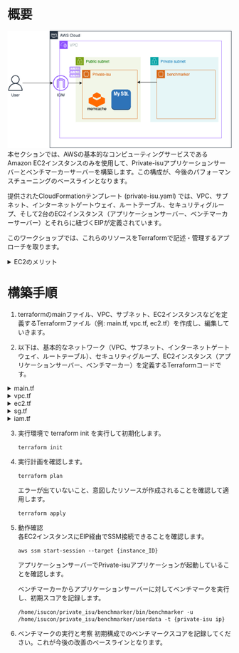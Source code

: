 # 概要
![02](../images/private-isu02.png)  
本セクションでは、AWSの基本的なコンピューティングサービスであるAmazon EC2インスタンスのみを使用して、Private-isuアプリケーションサーバーとベンチマーカーサーバーを構築します。この構成が、今後のパフォーマンスチューニングのベースラインとなります。

提供されたCloudFormationテンプレート (private-isu.yaml) では、VPC、サブネット、インターネットゲートウェイ、ルートテーブル、セキュリティグループ、そして2台のEC2インスタンス（アプリケーションサーバー、ベンチマーカーサーバー）とそれらに紐づくEIPが定義されています。

このワークショップでは、これらのリソースをTerraformで記述・管理するアプローチを取ります。

<details>
<summary>EC2のメリット</summary>
<ul>
<li><strong>柔軟なインスタンスタイプ:</strong> CPU、メモリ、ストレージ、ネットワーク容量の様々な組み合わせから、ワークロードに最適なインスタンスタイプを選択できます。</li>
<li><strong>スケーラビリティ:</strong> 必要に応じてインスタンス数を増減させたり、インスタンスタイプを変更したりすることが容易です。</li>
<li><strong>従量課金:</strong> 実際に使用したコンピューティング時間に対してのみ料金が発生します。</li>
<li><strong>OS選択の自由度:</strong> Linux、Windows Serverなど、様々なOSイメージを選択できます。</li>
<li><strong>フルコントロール:</strong> インスタンスに対する完全な制御権を持ち、OSレベルからの設定やソフトウェアのインストールが可能です。</li>
</ul>
</details>

# 構築手順
1. terraformのmainファイル、VPC、サブネット、EC2インスタンスなどを定義するTerraformファイル（例: main.tf, vpc.tf, ec2.tf）を作成し、編集していきます。

2. 以下は、基本的なネットワーク（VPC、サブネット、インターネットゲートウェイ、ルートテーブル）、セキュリティグループ、EC2インスタンス（アプリケーションサーバー、ベンチマーカー）を定義するTerraformコードです。

  <details>
  <summary>main.tf</summary>

  ```
  terraform {
    required_version = "1.11.2"

    required_providers {
      aws = {
        source  = "hashicorp/aws"
        version = "5.91.0"
      }
    }
  }

  provider "aws" {
    region              = "ap-northeast-1"
    allowed_account_ids = [""] #あなたの発行したAWSアカウントのIDを入力してください
    default_tags {
      tags = {
        TerraformName = "CTOA-aws-handsON"
      }
    }
  }

  ```

  </details>

  <details>
  <summary>vpc.tf</summary>

  ```
  # vpc.tf
  resource "aws_vpc" "main" {
    cidr_block = "10.0.0.0/16" 
    tags = {
      Name = "private-isu-vpc"
    }
  }

  resource "aws_subnet" "public_1a" {
    vpc_id = aws_vpc.vpc.id

    availability_zone = "ap-northeast-1a"
    cidr_block        = "10.10.0.0/24"
  }

  resource "aws_internet_gateway" "gw" {
    vpc_id = aws_vpc.vpc.id
  }

  resource "aws_route_table" "public_1a_rtb" {
    vpc_id = aws_vpc.vpc.id

    route {
      cidr_block = "0.0.0.0/0"
      gateway_id = aws_internet_gateway.gw.id
    }
  }

  resource "aws_route_table_association" "a" {
    subnet_id      = aws_subnet.public_1a.id
    route_table_id = aws_route_table.public_1a_rtb.id
  }

  # security_group.tf
  ```

  </details>

  <details>
  <summary>ec2.tf</summary>

  ```
  #private_isu instance
  resource "aws_instance" "private_isu_web" {
    ami                         = "ami-0505850c059a7302e" #Private-isu-AMI
    instance_type               = "c7a.large"
    iam_instance_profile        = aws_iam_instance_profile.private_isu_web_profile.name
    associate_public_ip_address = true
    vpc_security_group_ids      = [aws_security_group.private_isu_web.id]
    subnet_id                   = aws_subnet.public_1a.id
    user_data                   = <<-EOF
          snap install amazon-ssm-agent --classic
          snap start amazon-ssm-agent

      EOF
    tags = {
      Name = "Private-isu"
    }
  }

  #benchmark instance
  resource "aws_instance" "benchmark" {
    ami                         = "ami-0505850c059a7302e" #Private-isu-AMI
    instance_type               = "c7a.xlarge"
    iam_instance_profile        = aws_iam_instance_profile.private_isu_web_profile.name
    associate_public_ip_address = true
    vpc_security_group_ids      = [aws_security_group.benchmark.id]
    subnet_id                   = aws_subnet.public_1a.id
    user_data                   = <<-EOF
          snap install amazon-ssm-agent --classic
          snap start amazon-ssm-agent

      EOF
    tags = {
      Name = "Private-isu-benchmark"
    }
  }
  ```
  </details>

  <details>
  <summary>sg.tf</summary>

  ```
  resource "aws_security_group" "private_isu_web" {
    name   = "Private-isu"
    vpc_id = aws_vpc.vpc.id
    ingress {
      from_port       = 80
      to_port         = 80
      protocol        = "tcp"
      security_groups = [aws_security_group.alb.id]
    }

    egress {
      from_port        = 0
      to_port          = 0
      protocol         = "-1"
      cidr_blocks      = ["0.0.0.0/0"]
      ipv6_cidr_blocks = ["::/0"]
    }
  }

  resource "aws_security_group" "benchmark" {
    name   = "Private-isu-benchmark"
    vpc_id = aws_vpc.vpc.id

    egress {
      from_port        = 0
      to_port          = 0
      protocol         = "-1"
      cidr_blocks      = ["0.0.0.0/0"]
      ipv6_cidr_blocks = ["::/0"]
    }
  }
  ```

  </details>

  <details>
  <summary>iam.tf</summary>

  ```
  resource "aws_iam_role" "private_isu_web" {
    name               = "private_isu_web"
    assume_role_policy = data.aws_iam_policy_document.private_isu_web_assume_role.json
  }
  data "aws_iam_policy_document" "private_isu_web_assume_role" {
    statement {
      actions = ["sts:AssumeRole"]

      principals {
        type        = "Service"
        identifiers = ["ec2.amazonaws.com"]
      }
    }
  }

  data "aws_iam_policy" "ssm_managed_instance_core" {
    arn = "arn:aws:iam::aws:policy/AmazonSSMManagedInstanceCore"
  }
  resource "aws_iam_role_policy_attachment" "private_isu_web_ssm_managed_instance_core" {
    role       = aws_iam_role.private_isu_web.name
    policy_arn = data.aws_iam_policy.ssm_managed_instance_core.arn
  }

  # privte-isuインスタンスプロファイルを作成
  resource "aws_iam_instance_profile" "private_isu_web_profile" {
    name = "private-isu-web-instance-profile"
    role = aws_iam_role.private_isu_web.name
  }
  ```

  </details>

3. 実行環境で terraform init を実行して初期化します。
    ```
    terraform init
    ```

4. 実行計画を確認します。
   ```
   terraform plan
   ```
    エラーが出ていないこと、意図したリソースが作成されることを確認して適用します。
    ```
    terraform apply
    ```

5. 動作確認  
    各EC2インスタンスにEIP経由でSSM接続できることを確認します。  
    ```
    aws ssm start-session --target {instance_ID}
    ```
    アプリケーションサーバーでPrivate-isuアプリケーションが起動していることを確認します。  

    ベンチマーカーからアプリケーションサーバーに対してベンチマークを実行し、初期スコアを記録します。  
    ```
    /home/isucon/private_isu/benchmarker/bin/benchmarker -u /home/isucon/private_isu/benchmarker/userdata -t {private-isu ip}
    ```

6. ベンチマークの実行と考察
    初期構成でのベンチマークスコアを記録してください。これが今後の改善のベースラインとなります。
